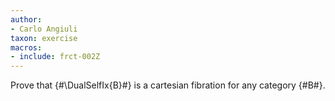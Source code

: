 ```yaml
---
author:
- Carlo Angiuli
taxon: exercise
macros:
- include: frct-002Z
---
```


Prove that {#\DualSelfIx{B}#} is a cartesian fibration for any category {#B#}.
